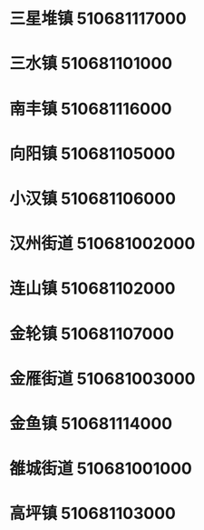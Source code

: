 # 三星堆镇 510681117000
# 三水镇 510681101000
# 南丰镇 510681116000
# 向阳镇 510681105000
# 小汉镇 510681106000
# 汉州街道 510681002000
# 连山镇 510681102000
# 金轮镇 510681107000
# 金雁街道 510681003000
# 金鱼镇 510681114000
# 雒城街道 510681001000
# 高坪镇 510681103000
